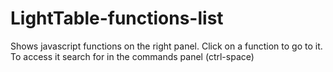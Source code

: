 # LightTable-functions-list
Shows javascript functions on the right panel. Click on a function to go to it. To access it search for in the commands panel (ctrl-space)

